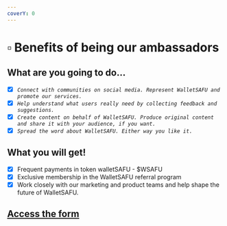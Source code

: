 ```yaml
---
coverY: 0
---
```


# ▫ Benefits of being our ambassadors

## What are you going to do...

* [x] _`Connect with communities on social media. Represent WalletSAFU and promote our services.`_
* [x] _`Help understand what users really need by collecting feedback and suggestions.`_
* [x] _`Create content on behalf of WalletSAFU. Produce original content and share it with your audience, if you want.`_
* [x] _`Spread the word about WalletSAFU. Either way you like it.`_

## What you will get!

* [x] Frequent payments in token walletSAFU - $WSAFU
* [x] Exclusive membership in the WalletSAFU referral program
* [x] Work closely with our marketing and product teams and help shape the future of WalletSAFU.

## [Access the form](./)
